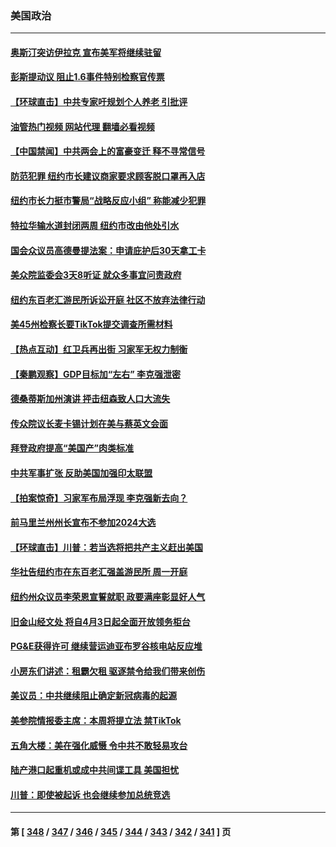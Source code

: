 ### 美国政治
---
#### [奥斯汀突访伊拉克 宣布美军将继续驻留](../../pages/ncid1078159/n13944974.md?03080045) 
#### [彭斯提动议 阻止1.6事件特别检察官传票](../../pages/ncid1078159/n13944823.md?03080045) 
#### [【环球直击】中共专家吁规划个人养老 引批评](../../pages/ncid1078159/n13944482.md?03080045) 
#### [油管热门视频 网站代理 翻墙必看视频](http://138.2.39.72:81/youtube.html?epic-marker?03080045)
#### [【中国禁闻】中共两会上的富豪变迁 释不寻常信号](../../pages/ncid1078159/n13944419.md?03080045) 
#### [防范犯罪 纽约市长建议商家要求顾客脱口罩再入店](../../pages/ncid1078159/n13944660.md?03080045) 
#### [纽约市长力挺市警局“战略反应小组” 称能减少犯罪](../../pages/ncid1078159/n13944651.md?03080045) 
#### [特拉华输水道封闭两周 纽约市改由他处引水](../../pages/ncid1078159/n13944649.md?03080045) 
#### [国会众议员高德曼提法案：申请庇护后30天拿工卡](../../pages/ncid1078159/n13944647.md?03080045) 
#### [美众院监委会3天8听证 就众多事宜问责政府](../../pages/ncid1078159/n13944641.md?03080045) 
#### [纽约东百老汇游民所诉讼开庭 社区不放弃法律行动](../../pages/ncid1078159/n13944653.md?03080045) 
#### [美45州检察长要TikTok提交调查所需材料](../../pages/ncid1078159/n13944611.md?03080045) 
#### [【热点互动】红卫兵再出街 习家军无权力制衡](../../pages/ncid1078159/n13944501.md?03080045) 
#### [【秦鹏观察】GDP目标加“左右” 李克强泄密](../../pages/ncid1078159/n13944563.md?03080045) 
#### [德桑蒂斯加州演讲 抨击纽森致人口大流失](../../pages/ncid1078159/n13944590.md?03080045) 
#### [传众院议长麦卡锡计划在美与蔡英文会面](../../pages/ncid1078159/n13944468.md?03080045) 
#### [拜登政府提高“美国产”肉类标准](../../pages/ncid1078159/n13944441.md?03080045) 
#### [中共军事扩张 反助美国加强印太联盟](../../pages/ncid1078159/n13944397.md?03080045) 
#### [【拍案惊奇】习家军布局浮现 李克强新去向？](../../pages/ncid1078159/n13944379.md?03080045) 
#### [前马里兰州州长宣布不参加2024大选](../../pages/ncid1078159/n13944064.md?03080045) 
#### [【环球直击】川普：若当选将把共产主义赶出美国](../../pages/ncid1078159/n13944131.md?03080045) 
#### [华社告纽约市在东百老汇强盖游民所 周一开庭](../../pages/ncid1078159/n13943939.md?03080045) 
#### [纽约州众议员李荣恩宣誓就职 政要满座彰显好人气](../../pages/ncid1078159/n13943941.md?03080045) 
#### [旧金山经文处 将自4月3日起全面开放领务柜台](../../pages/ncid1078159/n13944041.md?03080045) 
#### [PG&E获得许可 继续营运迪亚布罗谷核电站反应堆](../../pages/ncid1078159/n13944031.md?03080045) 
#### [小房东们讲述：租霸欠租  驱逐禁令给我们带来创伤](../../pages/ncid1078159/n13944022.md?03080045) 
#### [美议员：中共继续阻止确定新冠病毒的起源](../../pages/ncid1078159/n13943852.md?03080045) 
#### [美参院情报委主席：本周将提立法 禁TikTok](../../pages/ncid1078159/n13943723.md?03080045) 
#### [五角大楼：美在强化威慑 令中共不敢轻易攻台](../../pages/ncid1078159/n13943803.md?03080045) 
#### [陆产港口起重机或成中共间谍工具 美国担忧](../../pages/ncid1078159/n13943730.md?03080045) 
#### [川普：即使被起诉 也会继续参加总统竞选](../../pages/ncid1078159/n13943713.md?03080045) 

---
#### 第 [ [348](./348.md?03080045) / [347](./347.md?03080045) / [346](./346.md?03080045) / [345](./345.md?03080045) / [344](./344.md?03080045) / [343](./343.md?03080045) / [342](./342.md?03080045) / [341](./341.md?03080045) ] 页
